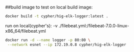 ##build image to test on local
build image:
```bash
docker build -t cypher/hig-elk-logger:latest .
```

run on local(cypher's):
-v ./filebeat.yml:/filebeat-7.0.0-linux-x86_64/filebeat.yml
```bash
docker run -d --name logger -p 80:80 \
 --network esnet --ip 172.19.0.8 cypher/hig-elk-logger
```
